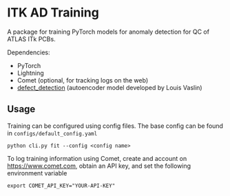 # ITK AD Training
A package for training PyTorch models for anomaly detection for QC of ATLAS ITk PCBs.

Dependencies:
- PyTorch
- Lightning
- Comet (optional, for tracking logs on the web)
- [defect_detection](https://github.com/lovaslin/defect_detection/tree/main) (autoencoder model developed by Louis Vaslin)

## Usage
Training can be configured using config files. The base config can be found in `configs/default_config.yaml` 

```
python cli.py fit --config <config name>
```

To log training information using Comet, create and account on https://www.comet.com, obtain an API key, and set the following environment variable
```
export COMET_API_KEY="YOUR-API-KEY"
```